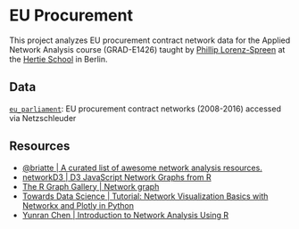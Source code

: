 # EU Procurement
This project analyzes EU procurement contract network data for the Applied Network Analysis course (GRAD-E1426) taught by [Phillip Lorenz-Spreen](https://www.mpib-berlin.mpg.de/staff/philipp-lorenz-spreen) at the [Hertie School](https://www.hertie-school.org/en/) in Berlin.

## Data
[`eu_parliament`](https://networks.skewed.de/net/eu_procurements): EU procurement contract networks (2008-2016) accessed via Netzschleuder

## Resources
* [@briatte | A curated list of awesome network analysis resources. ](https://github.com/briatte/awesome-network-analysis)
* [networkD3 | D3 JavaScript Network Graphs from R](http://christophergandrud.github.io/networkD3/)
* [The R Graph Gallery | Network graph](https://r-graph-gallery.com/network.html)
* [Towards Data Science | Tutorial: Network Visualization Basics with Networkx and Plotly in Python](https://towardsdatascience.com/tutorial-network-visualization-basics-with-networkx-and-plotly-and-a-little-nlp-57c9bbb55bb9)
* [Yunran Chen | Introduction to Network Analysis Using R](https://yunranchen.github.io/intro-net-r/)
